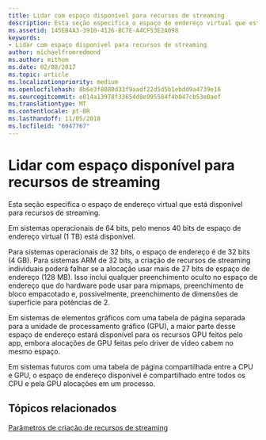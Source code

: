 ```yaml
---
title: Lidar com espaço disponível para recursos de streaming
description: Esta seção especifica o espaço de endereço virtual que está disponível para recursos de streaming.
ms.assetid: 145EB4A3-3910-4126-BC7E-A4CF53E2A098
keywords:
- Lidar com espaço disponível para recursos de streaming
author: michaelfromredmond
ms.author: mithom
ms.date: 02/08/2017
ms.topic: article
ms.localizationpriority: medium
ms.openlocfilehash: 0b6e3f8080d33f9aadf22d5d5b1ebdd9a4739e16
ms.sourcegitcommit: e814a13978f33654d8e995584f4b047cb53e0aef
ms.translationtype: MT
ms.contentlocale: pt-BR
ms.lasthandoff: 11/05/2018
ms.locfileid: "6047767"
---
```

# <a name="address-space-available-for-streaming-resources"></a>Lidar com espaço disponível para recursos de streaming


Esta seção especifica o espaço de endereço virtual que está disponível para recursos de streaming.

Em sistemas operacionais de 64 bits, pelo menos 40 bits de espaço de endereço virtual (1 TB) está disponível.

Para sistemas operacionais de 32 bits, o espaço de endereço é de 32 bits (4 GB). Para sistemas ARM de 32 bits, a criação de recursos de streaming individuais poderá falhar se a alocação usar mais de 27 bits de espaço de endereço (128 MB). Isso inclui qualquer preenchimento oculto no espaço de endereço que do hardware pode usar para mipmaps, preenchimento de bloco empacotado e, possivelmente, preenchimento de dimensões de superfície para potências de 2.

Em sistemas de elementos gráficos com uma tabela de página separada para a unidade de processamento gráfico (GPU), a maior parte desse espaço de endereço estará disponível para os recursos GPU feitos pelo app, embora alocações de GPU feitas pelo driver de vídeo cabem no mesmo espaço.

Em sistemas futuros com uma tabela de página compartilhada entre a CPU e GPU, o espaço de endereço disponível é compartilhado entre todos os CPU e pela GPU alocações em um processo.

## <a name="span-idrelated-topicsspanrelated-topics"></a><span id="related-topics"></span>Tópicos relacionados


[Parâmetros de criação de recursos de streaming](streaming-resource-creation-parameters.md)

 

 




